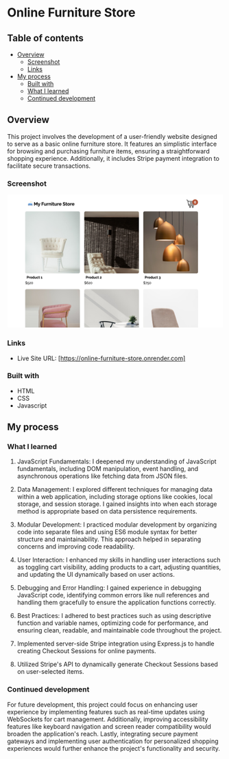 # Online Furniture Store

## Table of contents

- [Overview](#overview)
  - [Screenshot](#screenshot)
  - [Links](#links)
- [My process](#my-process)
  - [Built with](#built-with)
  - [What I learned](#what-i-learned)
  - [Continued development](#continued-development)

## Overview

This project involves the development of a user-friendly website designed to serve as a basic online furniture store. It features an simplistic interface for browsing and purchasing furniture items, ensuring a straightforward shopping experience. Additionally, it includes Stripe payment integration to facilitate secure transactions.

### Screenshot

![image](screenshot.jpg)

### Links

- Live Site URL: [https://online-furniture-store.onrender.com]

### Built with

- HTML
- CSS
- Javascript

## My process

### What I learned

1. JavaScript Fundamentals: I deepened my understanding of JavaScript fundamentals, including DOM manipulation, event handling, and asynchronous operations like fetching data from JSON files.

2. Data Management: I explored different techniques for managing data within a web application, including storage options like cookies, local storage, and session storage. I gained insights into when each storage method is appropriate based on data persistence requirements.

3. Modular Development: I practiced modular development by organizing code into separate files and using ES6 module syntax for better structure and maintainability. This approach helped in separating concerns and improving code readability.

4. User Interaction: I enhanced my skills in handling user interactions such as toggling cart visibility, adding products to a cart, adjusting quantities, and updating the UI dynamically based on user actions.

5. Debugging and Error Handling: I gained experience in debugging JavaScript code, identifying common errors like null references and handling them gracefully to ensure the application functions correctly.

6. Best Practices: I adhered to best practices such as using descriptive function and variable names, optimizing code for performance, and ensuring clean, readable, and maintainable code throughout the project.

7. Implemented server-side Stripe integration using Express.js to handle creating Checkout Sessions for online payments.

8. Utilized Stripe's API to dynamically generate Checkout Sessions based on user-selected items.

### Continued development

For future development, this project could focus on enhancing user experience by implementing features such as real-time updates using WebSockets for cart management. Additionally, improving accessibility features like keyboard navigation and screen reader compatibility would broaden the application's reach. Lastly, integrating secure payment gateways and implementing user authentication for personalized shopping experiences would further enhance the project's functionality and security.
